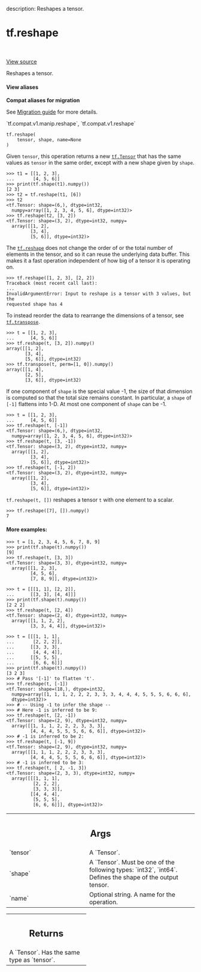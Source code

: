 description: Reshapes a tensor.

<div itemscope itemtype="http://developers.google.com/ReferenceObject">
<meta itemprop="name" content="tf.reshape" />
<meta itemprop="path" content="Stable" />
</div>

# tf.reshape

<!-- Insert buttons and diff -->

<table class="tfo-notebook-buttons tfo-api nocontent" align="left">

</table>

<a target="_blank" href="/code/stable/tensorflow/python/ops/array_ops.py">View source</a>



Reshapes a tensor.

<section class="expandable">
  <h4 class="showalways">View aliases</h4>
  <p>
<b>Compat aliases for migration</b>
<p>See
<a href="https://www.tensorflow.org/guide/migrate">Migration guide</a> for
more details.</p>
<p>`tf.compat.v1.manip.reshape`, `tf.compat.v1.reshape`</p>
</p>
</section>

<pre class="devsite-click-to-copy prettyprint lang-py tfo-signature-link">
<code>tf.reshape(
    tensor, shape, name=None
)
</code></pre>



<!-- Placeholder for "Used in" -->

Given `tensor`, this operation returns a new <a href="../tf/Tensor.md"><code>tf.Tensor</code></a> that has the same
values as `tensor` in the same order, except with a new shape given by
`shape`.

```
>>> t1 = [[1, 2, 3],
...       [4, 5, 6]]
>>> print(tf.shape(t1).numpy())
[2 3]
>>> t2 = tf.reshape(t1, [6])
>>> t2
<tf.Tensor: shape=(6,), dtype=int32,
  numpy=array([1, 2, 3, 4, 5, 6], dtype=int32)>
>>> tf.reshape(t2, [3, 2])
<tf.Tensor: shape=(3, 2), dtype=int32, numpy=
  array([[1, 2],
         [3, 4],
         [5, 6]], dtype=int32)>
```

The <a href="../tf/reshape.md"><code>tf.reshape</code></a> does not change the order of or the total number of elements
in the tensor, and so it can reuse the underlying data buffer. This makes it
a fast operation independent of how big of a tensor it is operating on.

```
>>> tf.reshape([1, 2, 3], [2, 2])
Traceback (most recent call last):
...
InvalidArgumentError: Input to reshape is a tensor with 3 values, but the
requested shape has 4
```

To instead reorder the data to rearrange the dimensions of a tensor, see
<a href="../tf/transpose.md"><code>tf.transpose</code></a>.

```
>>> t = [[1, 2, 3],
...      [4, 5, 6]]
>>> tf.reshape(t, [3, 2]).numpy()
array([[1, 2],
       [3, 4],
       [5, 6]], dtype=int32)
>>> tf.transpose(t, perm=[1, 0]).numpy()
array([[1, 4],
       [2, 5],
       [3, 6]], dtype=int32)
```

If one component of `shape` is the special value -1, the size of that
dimension is computed so that the total size remains constant.  In particular,
a `shape` of `[-1]` flattens into 1-D.  At most one component of `shape` can
be -1.

```
>>> t = [[1, 2, 3],
...      [4, 5, 6]]
>>> tf.reshape(t, [-1])
<tf.Tensor: shape=(6,), dtype=int32,
  numpy=array([1, 2, 3, 4, 5, 6], dtype=int32)>
>>> tf.reshape(t, [3, -1])
<tf.Tensor: shape=(3, 2), dtype=int32, numpy=
  array([[1, 2],
         [3, 4],
         [5, 6]], dtype=int32)>
>>> tf.reshape(t, [-1, 2])
<tf.Tensor: shape=(3, 2), dtype=int32, numpy=
  array([[1, 2],
         [3, 4],
         [5, 6]], dtype=int32)>
```

`tf.reshape(t, [])` reshapes a tensor `t` with one element to a scalar.

```
>>> tf.reshape([7], []).numpy()
7
```

#### More examples:



```
>>> t = [1, 2, 3, 4, 5, 6, 7, 8, 9]
>>> print(tf.shape(t).numpy())
[9]
>>> tf.reshape(t, [3, 3])
<tf.Tensor: shape=(3, 3), dtype=int32, numpy=
  array([[1, 2, 3],
         [4, 5, 6],
         [7, 8, 9]], dtype=int32)>
```

```
>>> t = [[[1, 1], [2, 2]],
...      [[3, 3], [4, 4]]]
>>> print(tf.shape(t).numpy())
[2 2 2]
>>> tf.reshape(t, [2, 4])
<tf.Tensor: shape=(2, 4), dtype=int32, numpy=
  array([[1, 1, 2, 2],
         [3, 3, 4, 4]], dtype=int32)>
```

```
>>> t = [[[1, 1, 1],
...       [2, 2, 2]],
...      [[3, 3, 3],
...       [4, 4, 4]],
...      [[5, 5, 5],
...       [6, 6, 6]]]
>>> print(tf.shape(t).numpy())
[3 2 3]
>>> # Pass '[-1]' to flatten 't'.
>>> tf.reshape(t, [-1])
<tf.Tensor: shape=(18,), dtype=int32,
  numpy=array([1, 1, 1, 2, 2, 2, 3, 3, 3, 4, 4, 4, 5, 5, 5, 6, 6, 6],
  dtype=int32)>
>>> # -- Using -1 to infer the shape --
>>> # Here -1 is inferred to be 9:
>>> tf.reshape(t, [2, -1])
<tf.Tensor: shape=(2, 9), dtype=int32, numpy=
  array([[1, 1, 1, 2, 2, 2, 3, 3, 3],
         [4, 4, 4, 5, 5, 5, 6, 6, 6]], dtype=int32)>
>>> # -1 is inferred to be 2:
>>> tf.reshape(t, [-1, 9])
<tf.Tensor: shape=(2, 9), dtype=int32, numpy=
  array([[1, 1, 1, 2, 2, 2, 3, 3, 3],
         [4, 4, 4, 5, 5, 5, 6, 6, 6]], dtype=int32)>
>>> # -1 is inferred to be 3:
>>> tf.reshape(t, [ 2, -1, 3])
<tf.Tensor: shape=(2, 3, 3), dtype=int32, numpy=
  array([[[1, 1, 1],
          [2, 2, 2],
          [3, 3, 3]],
         [[4, 4, 4],
          [5, 5, 5],
          [6, 6, 6]]], dtype=int32)>
```

<!-- Tabular view -->
 <table class="responsive fixed orange">
<colgroup><col width="214px"><col></colgroup>
<tr><th colspan="2"><h2 class="add-link">Args</h2></th></tr>

<tr>
<td>
`tensor`
</td>
<td>
A `Tensor`.
</td>
</tr><tr>
<td>
`shape`
</td>
<td>
A `Tensor`. Must be one of the following types: `int32`, `int64`.
Defines the shape of the output tensor.
</td>
</tr><tr>
<td>
`name`
</td>
<td>
Optional string. A name for the operation.
</td>
</tr>
</table>



<!-- Tabular view -->
 <table class="responsive fixed orange">
<colgroup><col width="214px"><col></colgroup>
<tr><th colspan="2"><h2 class="add-link">Returns</h2></th></tr>
<tr class="alt">
<td colspan="2">
A `Tensor`. Has the same type as `tensor`.
</td>
</tr>

</table>

